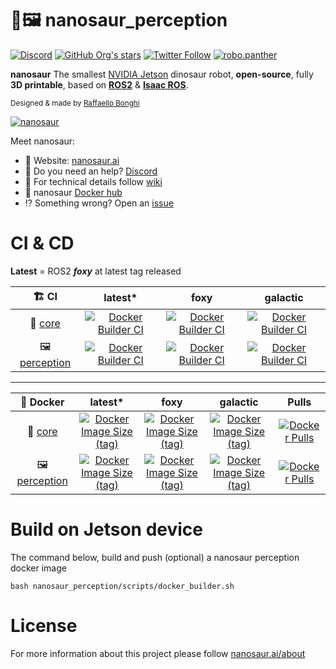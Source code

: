 # 🦕🖼️ nanosaur_perception

[![Discord](https://img.shields.io/discord/797461428646707211)](https://discord.gg/YvxjxEFPkb) [![GitHub Org's stars](https://img.shields.io/github/stars/rnanosaur?style=social)](https://github.com/rnanosaur) [![Twitter Follow](https://img.shields.io/twitter/follow/raffaello86?style=social)](https://twitter.com/raffaello86) [![robo.panther](https://img.shields.io/badge/Follow:-robo.panther-E4405F?style=social&logo=instagram)](https://www.instagram.com/robo.panther/)

**nanosaur** The smallest [NVIDIA Jetson](https://developer.nvidia.com/buy-jetson) dinosaur robot, **open-source**, fully **3D printable**, based on [**ROS2**](https://www.ros.org/) & [**Isaac ROS**](https://developer.nvidia.com/isaac-ros-gems).

<small>Designed & made by [Raffaello Bonghi](https://rnext.it)</small>

[![nanosaur](https://nanosaur.ai/assets/images/banner.jpg)](https://nanosaur.ai)

Meet nanosaur:
* 🦕 Website: [nanosaur.ai](https://nanosaur.ai)
* 🦄 Do you need an help? [Discord](https://discord.gg/YvxjxEFPkb)
* 🧰 For technical details follow [wiki](https://github.com/rnanosaur/nanosaur/wiki)
* 🐳 nanosaur [Docker hub](https://hub.docker.com/u/nanosaur)
* ⁉️ Something wrong? Open an [issue](https://github.com/rnanosaur/nanosaur/issues)

# CI & CD

**Latest** = ROS2 **_foxy_** at latest tag released

| 🏗️ CI            | latest* | foxy | galactic |
|:-------------:|:-------:|:----:|:--------:|
| 🧠 [core](https://github.com/rnanosaur/nanosaur.git) | [![Docker Builder CI](https://github.com/rnanosaur/nanosaur/actions/workflows/docker-image.yml/badge.svg?branch=master)](https://github.com/rnanosaur/nanosaur/actions/workflows/docker-image.yml) | [![Docker Builder CI](https://github.com/rnanosaur/nanosaur/actions/workflows/docker-image.yml/badge.svg?branch=foxy)](https://github.com/rnanosaur/nanosaur/actions/workflows/docker-image.yml) | [![Docker Builder CI](https://github.com/rnanosaur/nanosaur/actions/workflows/docker-image.yml/badge.svg?branch=galactic)](https://github.com/rnanosaur/nanosaur/actions/workflows/docker-image.yml) |
| 🖼️ [perception](https://github.com/rnanosaur/nanosaur_perception.git)   | [![Docker Builder CI](https://github.com/rnanosaur/nanosaur_perception/actions/workflows/docker-build.yml/badge.svg?branch=main)](https://github.com/rnanosaur/nanosaur_perception/actions/workflows/docker-build.yml) | [![Docker Builder CI](https://github.com/rnanosaur/nanosaur_perception/actions/workflows/docker-build.yml/badge.svg?branch=foxy)](https://github.com/rnanosaur/nanosaur_perception/actions/workflows/docker-build.yml) | [![Docker Builder CI](https://github.com/rnanosaur/nanosaur_perception/actions/workflows/docker-build.yml/badge.svg?branch=galactic)](https://github.com/rnanosaur/nanosaur_perception/actions/workflows/docker-build.yml) |

-------------------------------------

| 🐳 Docker        | latest* | foxy | galactic | Pulls |
|:-------------:|:-------:|:----:|:--------:|:-----:|
| 🧠 [core](https://github.com/rnanosaur/nanosaur.git) | [![Docker Image Size (tag)](https://img.shields.io/docker/image-size/nanosaur/nanosaur/latest)](https://hub.docker.com/r/nanosaur/nanosaur) | [![Docker Image Size (tag)](https://img.shields.io/docker/image-size/nanosaur/nanosaur/foxy)](https://hub.docker.com/r/nanosaur/nanosaur) | [![Docker Image Size (tag)](https://img.shields.io/docker/image-size/nanosaur/nanosaur/galactic)](https://hub.docker.com/r/nanosaur/nanosaur) | [![Docker Pulls](https://img.shields.io/docker/pulls/nanosaur/nanosaur)](https://hub.docker.com/r/nanosaur/nanosaur) |
| 🖼️ [perception](https://github.com/rnanosaur/nanosaur_perception.git)    |  [![Docker Image Size (tag)](https://img.shields.io/docker/image-size/nanosaur/perception/latest)](https://hub.docker.com/r/nanosaur/perception) | [![Docker Image Size (tag)](https://img.shields.io/docker/image-size/nanosaur/perception/foxy)](https://hub.docker.com/r/nanosaur/perception) | [![Docker Image Size (tag)](https://img.shields.io/docker/image-size/nanosaur/perception/galactic)](https://hub.docker.com/r/nanosaur/perception) | [![Docker Pulls](https://img.shields.io/docker/pulls/nanosaur/perception)](https://hub.docker.com/r/nanosaur/perception) |

# Build on Jetson device

The command below, build and push (optional) a nanosaur perception docker image
```
bash nanosaur_perception/scripts/docker_builder.sh
```

# License

For more information about this project please follow [nanosaur.ai/about](https://nanosaur.ai/about/#license)